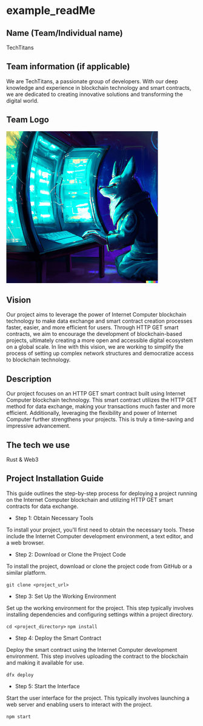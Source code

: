 # example_readMe

## Name (Team/Individual name)

TechTitans

## Team information (if applicable)

We are TechTitans, a passionate group of developers. With our deep knowledge and experience in blockchain technology and smart contracts, we are dedicated to creating innovative solutions and transforming the digital world.

## Team Logo

![Team Logo](https://github.com/Rise-In/example_readMe/blob/main/Example_logo%20.png)

## Vision

Our project aims to leverage the power of Internet Computer blockchain technology to make data exchange and smart contract creation processes faster, easier, and more efficient for users. Through HTTP GET smart contracts, we aim to encourage the development of blockchain-based projects, ultimately creating a more open and accessible digital ecosystem on a global scale. In line with this vision, we are working to simplify the process of setting up complex network structures and democratize access to blockchain technology.

## Description

Our project focuses on an HTTP GET smart contract built using Internet Computer blockchain technology. This smart contract utilizes the HTTP GET method for data exchange, making your transactions much faster and more efficient. Additionally, leveraging the flexibility and power of Internet Computer further strengthens your projects. This is truly a time-saving and impressive advancement.

## The tech we use

Rust & Web3

## Project Installation Guide

This guide outlines the step-by-step process for deploying a project running on the Internet Computer blockchain and utilizing HTTP GET smart contracts for data exchange.

* Step 1: Obtain Necessary Tools

To install your project, you'll first need to obtain the necessary tools. These include the Internet Computer development environment, a text editor, and a web browser.

* Step 2: Download or Clone the Project Code

To install the project, download or clone the project code from GitHub or a similar platform.

```git clone <project_url>```

* Step 3: Set Up the Working Environment

Set up the working environment for the project. This step typically involves installing dependencies and configuring settings within a project directory.

```cd <project_directory>```
```npm install```

* Step 4: Deploy the Smart Contract

Deploy the smart contract using the Internet Computer development environment. This step involves uploading the contract to the blockchain and making it available for use.

```dfx deploy```

* Step 5: Start the Interface

Start the user interface for the project. This typically involves launching a web server and enabling users to interact with the project.

```npm start```
